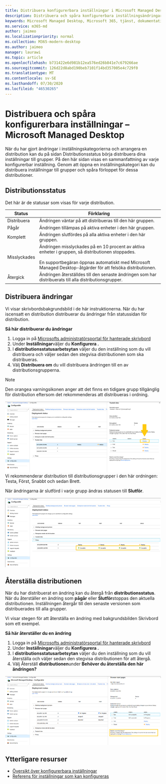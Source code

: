 ```yaml
---
title: Distribuera konfigurerbara inställningar i Microsoft Managed Desktop
description: Distribuera och spåra konfigurerbara inställningsändringar i Microsoft Managed Desktop.
keywords: Microsoft Managed Desktop, Microsoft 365, tjänst, dokumentation, distribution, mellanlagd distribution, konfigurerbara inställningar
ms.service: m365-md
author: jaimeo
ms.localizationpriority: normal
ms.collection: M365-modern-desktop
ms.author: jaimeo
manager: laurawi
ms.topic: article
ms.openlocfilehash: b731422e6d981b12ea576ed26b841e7c679266ae
ms.sourcegitcommit: 126d22d8abd190beb7101f14bd357005e4c729f0
ms.translationtype: MT
ms.contentlocale: sv-SE
ms.lasthandoff: 07/30/2020
ms.locfileid: "46530265"
---
```

# <a name="deploy-and-track-configurable-settings---microsoft-managed-desktop"></a>Distribuera och spåra konfigurerbara inställningar – Microsoft Managed Desktop

När du har gjort ändringar i inställningskategorierna och arrangera en distribution kan du på sidan Distributionsstatus börja distribuera dina inställningar till grupper. På den här sidan visas en sammanfattning av varje konfigurerbar inställning. Genom att öppna en inställningskategori kan du distribuera inställningar till grupper och spåra förloppet för dessa distributioner.

## <a name="deployment-statuses"></a>Distributionsstatus 

Det här är de statusar som visas för varje distribution.

Status  | Förklaring 
--- | --- 
Distribuera | Ändringen väntar på att distribueras till den här gruppen.
Pågår | Ändringen tillämpas på aktiva enheter i den här gruppen. 
Komplett | Ändringen slutfördes på alla aktiva enheter i den här gruppen. 
Misslyckades | Ändringen misslyckades på en 10 procent av aktiva enheter i gruppen, så distributionen stoppades.<br><br> En supportbegäran öppnas automatiskt med Microsoft Managed Desktop-åtgärder för att felsöka distributionen. 
Återgick | Ändringen återställdes till den senaste ändringen som har distribuerats till alla distributionsgrupper.

## <a name="deploy-changes"></a>Distribuera ändringar

Vi visar skrivbordsbakgrundsbild i de här instruktionerna. När du har iscensatt en distribution distribuerar du ändringar från statussidan för distribution. 

**Så här distribuerar du ändringar**

1. Logga in på [Microsofts administratörsportal för hanterade skrivbord](https://aka.ms/mwaasportal)
2. Under **Inställningar**väljer du **Konfigurera .**
3. I **distributionsstatusarbetsytan** väljer du den inställning som du vill distribuera och väljer sedan den stegvisa distributionen som ska distribueras.
4. Välj **Distribuera om** du vill distribuera ändringen till en av distributionsgrupperna.

> [!NOTE] 
> Den orangea varningsikonen anger att det finns en tidigare grupp tillgänglig för distribution eftersom det rekommenderas att distribueras i ordning. 

![Arbetsyta för distributionsstatus. Fönstret Betrodda platser till höger. I avsnittet Distributionsgrupper finns tre kolumner: distributionsgrupper, enheter och status. I statuskolumnen markeras "deploy".](../../media/1deployedit.png)
Vi rekommenderar distribution till distributionsgrupper i den här ordningen: Testa, Först, Snabbt och sedan Brett. 

När ändringarna är slutförd i varje grupp ändras statusen till **Slutför**.

![Arbetsyta för distributionsstatus med kolumner för datumupptror, version, test, först, snabbt och brett. Proxy-raden expanderas och visar en daterad inställning som flaggats som "fullständig" i var och en av de fyra distributionsgrupperna.](../../media/2completeedit.png)

## <a name="revert-deployment"></a>Återställa distributionen

När du har distribuerat en ändring kan du återgå från **distributionsstatus**. När du återställer en ändring som **pågår** eller **Slutför**stoppas den aktuella distributionen. Inställningen återgår till den senaste versionen som distribuerades till alla grupper. 

Vi visar stegen för att återställa en ändring med bakgrundsbilden Skrivbord som ett exempel. 

**Så här återställer du en ändring**
1. Logga in på [Microsofts administratörsportal för hanterade skrivbord](https://aka.ms/mwaasportal)
2. Under **Inställningar**väljer du **Konfigurera .**
3. I **distributionsstatusarbetsytan** väljer du den inställning som du vill återställa och väljer sedan den stegvisa distributionen för att återgå.
4. Välj Återställ **distributionen**under **Behöver du återställa den här ändringen?**

![Arbetsyta för distributionsstatus. Startsidorna i webbläsaren väljs och öppnar en ruta till höger med data om den inskickade ändringen och dess status. Längst ned finns området "Måste återställa den här ändringen" där du kan välja "Återställ distributionen".](../../media/3revert.png) 

## <a name="additional-resources"></a>Ytterligare resurser
- [Översikt över konfigurerbara inställningar](config-setting-overview.md)
- [Referens för inställningar som kan konfigureras](config-setting-ref.md) 
